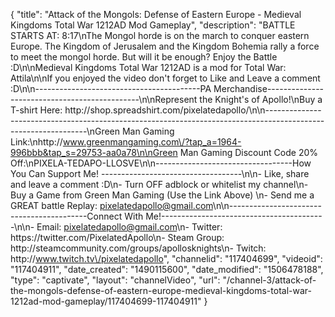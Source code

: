 {
    "title": "Attack of the Mongols: Defense of Eastern Europe - Medieval Kingdoms Total War 1212AD Mod Gameplay",
    "description": "BATTLE STARTS AT: 8:17\nThe Mongol horde is on the march to conquer eastern Europe.  The Kingdom of Jerusalem and the Kingdom Bohemia rally a force to meet the mongol horde.  But will it be enough?  Enjoy the Battle :D\n\nMedieval Kingdoms Total War 1212AD is a mod for Total War: Attila\n\nIf you enjoyed the video don't forget to Like and Leave a comment :D\n\n-----------------------------------------PA Merchandise----------------------------------------------\n\nRepresent the Knight's of Apollo!\nBuy a T-shirt Here: http:\/\/shop.spreadshirt.com\/pixelatedapollo\/\n\n---------------------------------------------------------------------------------------------------------------\nGreen Man Gaming Link:\nhttp:\/\/www.greenmangaming.com\/?tap_a=1964-996bbb&tap_s=29753-aa0a78\n\nGreen Man Gaming Discount Code 20% Off:\nPIXELA-TEDAPO-LLOSVE\n\n----------------------------------How You Can Support Me! -----------------------------------\n\n- Like, share and leave a comment :D\n- Turn OFF adblock or whitelist my channel\n- Buy a Game from Green Man Gaming (Use the Link Above) \n- Send me a GREAT battle Replay: pixelatedapollo@gmail.com\n\n------------------------------------------Connect With Me!-----------------------------------------\n\n- Email: pixelatedapollo@gmail.com\n- Twitter: https:\/\/twitter.com\/PixelatedApollo\n- Steam Group:  http:\/\/steamcommunity.com\/groups\/apollosknights\n- Twitch: http:\/\/www.twitch.tv\/pixelatedapollo",
    "channelid": "117404699",
    "videoid": "117404911",
    "date_created": "1490115600",
    "date_modified": "1506478188",
    "type": "captivate",
    "layout": "channelVideo",
    "url": "\/channel-3\/attack-of-the-mongols-defense-of-eastern-europe-medieval-kingdoms-total-war-1212ad-mod-gameplay\/117404699-117404911"
}